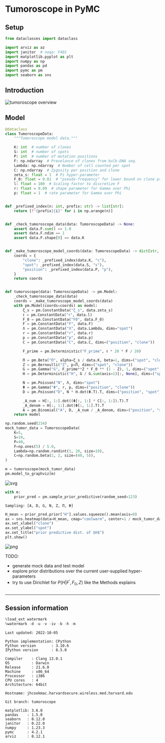 # Tumoroscope in PyMC

## Setup


```python
from dataclasses import dataclass

import arviz as az
import janitor  # noqa: F401
import matplotlib.pyplot as plt
import numpy as np
import pandas as pd
import pymc as pm
import seaborn as sns
```

## Introduction

![tumoroscope overview](tumoroscope-overview.png)

## Model


```python
@dataclass
class TumoroscopeData:
    """Tumoroscope model data."""

    K: int  # number of clones
    S: int  # number of spots
    P: int  # number of mutation positions
    F: np.ndarray  # Prevelance of clones from bulk-DNA seq.
    Lambda: np.ndarray  # Number of cell counted per spot
    C: np.ndarray  # Zygosity per position and clone
    zeta_s: float = 1  # Pi hyper-parameter
    F_0: float = 0.01  # "pseudo-frequency" for lower bound on clone proportion
    l: float = 100  # Scaling factor to discretize F
    r: float = 0.09  # shape parameter for Gamma over Phi
    p: float = 1  # rate parameter for Gamma over Phi


def _prefixed_index(n: int, prefix: str) -> list[str]:
    return [f"{prefix}{i}" for i in np.arange(n)]


def _check_tumoroscope_data(data: TumoroscopeData) -> None:
    assert data.F.sum() == 1.0
    assert data.F.ndim == 1
    assert data.F.shape[0] == data.K


def _make_tumoroscope_model_coords(data: TumoroscopeData) -> dict[str, list[str]]:
    coords = {
        "clone": _prefixed_index(data.K, "c"),
        "spot": _prefixed_index(data.S, "s"),
        "position": _prefixed_index(data.P, "p"),
    }
    return coords


def tumoroscope(data: TumoroscopeData) -> pm.Model:
    _check_tumoroscope_data(data)
    coords = _make_tumoroscope_model_coords(data)
    with pm.Model(coords=coords) as model:
        ζ_s = pm.ConstantData("ζ_s", data.zeta_s)
        ℓ = pm.ConstantData("ℓ", data.l)
        F_0 = pm.ConstantData("F0", data.F_0)
        F = pm.ConstantData("F", data.F)
        Λ = pm.ConstantData("Λ", data.Lambda, dims="spot")
        r = pm.ConstantData("r", data.r)
        p = pm.ConstantData("p", data.p)
        C = pm.ConstantData("C", data.C, dims=("position", "clone"))

        F_prime = pm.Deterministic("F_prime", ℓ * 20 * F / 20)

        Π = pm.Beta("Π", alpha=ζ_s / data.K, beta=1, dims=("spot", "clone"))
        Z = pm.Bernoulli("Z", p=Π, dims=("spot", "clone"))
        G = pm.Gamma("G", F_prime**Z * F_0 ** (1 - Z), 1, dims=("spot", "clone"))
        H = pm.Deterministic("H", G / G.sum(axis=1)[:, None], dims=("spot", "clone"))

        N = pm.Poisson("N", Λ, dims="spot")
        Φ = pm.Gamma("Φ", r, p, dims=("position", "clone"))
        D = pm.Poisson("D", N * H.dot(Φ.T).T, dims=("position", "spot"))

        _A_num = H[:, 1:].dot((Φ[:, 1:] * C[:, 1:]).T).T
        _A_denom = H[:, 1:].dot(Φ[:, 1:].T).T
        A = pm.Binomial("A", D, _A_num / _A_denom, dims=("position", "spot"))
    return model
```


```python
np.random.seed(234)
mock_tumor_data = TumoroscopeData(
    K=5,
    S=10,
    P=40,
    F=np.ones(5) / 5.0,
    Lambda=np.random.randint(1, 20, size=10),
    C=np.random.beta(2, 2, size=(40, 5)),
)

m = tumoroscope(mock_tumor_data)
pm.model_to_graphviz(m)
```





![svg](tumoroscope_files/tumoroscope_7_0.svg)





```python
with m:
    prior_pred = pm.sample_prior_predictive(random_seed=123)
```

    Sampling: [A, D, G, N, Z, Π, Φ]



```python
H_mean = prior_pred.prior["H"].values.squeeze().mean(axis=0)
ax = sns.heatmap(data=H_mean, cmap="coolwarm", center=1 / mock_tumor_data.K)
ax.set_xlabel("clone")
ax.set_ylabel("spot")
ax.set_title("prior predictive dist. of $H$")
plt.show()
```



![png](tumoroscope_files/tumoroscope_9_0.png)



TODO:

- generate mock data and test model
- explore prior distributions over the current user-supplied hyper-parameters
- try to use Dirichlet for $P(H|F^\prime,F_0,Z)$ like the Methods explains


```python

```

---

## Session information


```python
%load_ext watermark
%watermark -d -u -v -iv -b -h -m
```

    Last updated: 2022-10-05

    Python implementation: CPython
    Python version       : 3.10.6
    IPython version      : 8.5.0

    Compiler    : Clang 13.0.1
    OS          : Darwin
    Release     : 21.6.0
    Machine     : x86_64
    Processor   : i386
    CPU cores   : 4
    Architecture: 64bit

    Hostname: jhcookmac.harvardsecure.wireless.med.harvard.edu

    Git branch: tumoroscope

    matplotlib: 3.6.0
    pandas    : 1.5.0
    seaborn   : 0.12.0
    janitor   : 0.22.0
    numpy     : 1.23.3
    pymc      : 4.2.1
    arviz     : 0.12.1




```python

```
